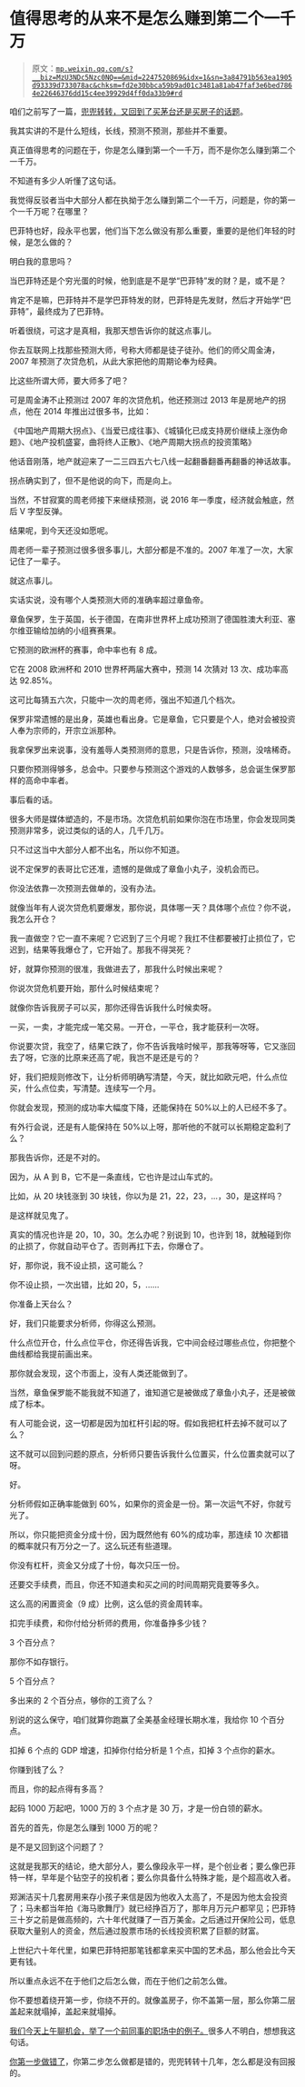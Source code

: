 # 值得思考的从来不是怎么赚到第二个一千万

> 原文：[`mp.weixin.qq.com/s?__biz=MzU3NDc5Nzc0NQ==&mid=2247520869&idx=1&sn=3a84791b563ea1905d93339d733078ac&chksm=fd2e30bbca59b9ad01c3481a81ab47faf3e6bed7864e22646376dd15c4ee39929d4ff0da33b9#rd`](http://mp.weixin.qq.com/s?__biz=MzU3NDc5Nzc0NQ==&mid=2247520869&idx=1&sn=3a84791b563ea1905d93339d733078ac&chksm=fd2e30bbca59b9ad01c3481a81ab47faf3e6bed7864e22646376dd15c4ee39929d4ff0da33b9#rd)

咱们之前写了一篇，[兜兜转转，又回到了买茅台还是买房子的话题](http://mp.weixin.qq.com/s?__biz=MzU3NDc5Nzc0NQ==&mid=2247520837&idx=1&sn=899276c253845d3719f35842c8e96e97&chksm=fd2e309bca59b98d06a14c4d162616e2a39322eac653a66e34aa1c53a41a0740ca1c0fe1890a&scene=21#wechat_redirect)。 

我其实讲的不是什么短线，长线，预测不预测，那些并不重要。 

真正值得思考的问题在于，你是怎么赚到第一个一千万，而不是你怎么赚到第二个一千万。 

不知道有多少人听懂了这句话。 

我觉得反驳者当中大部分人都在执拗于怎么赚到第二个一千万，问题是，你的第一个一千万呢？在哪里？ 

巴菲特也好，段永平也罢，他们当下怎么做没有那么重要，重要的是他们年轻的时候，是怎么做的？

明白我的意思吗？ 

当巴菲特还是个穷光蛋的时候，他到底是不是学“巴菲特”发的财？是，或不是？

肯定不是嘛，巴菲特并不是学巴菲特发的财，巴菲特是先发财，然后才开始学“巴菲特”，最终成为了巴菲特。

听着很绕，可这才是真相，我那天想告诉你的就这点事儿。 

你去互联网上找那些预测大师，号称大师都是徒子徒孙。他们的师父周金涛，2007 年预测了次贷危机，从此大家把他的周期论奉为经典。

比这些所谓大师，要大师多了吧？ 

可是周金涛不止预测过 2007 年的次贷危机，他还预测过 2013 年是房地产的拐点，他在 2014 年推出过很多书，比如： 

《中国地产周期大拐点》、《当爱已成往事》、《城镇化已成支持房价继续上涨伪命题》、《地产投机盛宴，曲将终人正散》、《地产周期大拐点的投资策略》

他话音刚落，地产就迎来了一二三四五六七八线一起翻番翻番再翻番的神话故事。

拐点确实到了，但不是他说的向下，而是向上。

当然，不甘寂寞的周老师接下来继续预测，说 2016 年一季度，经济就会触底，然后 V 字型反弹。

结果呢，到今天还没如愿呢。

周老师一辈子预测过很多很多事儿，大部分都是不准的。2007 年准了一次，大家记住了一辈子。

就这点事儿。 

实话实说，没有哪个人类预测大师的准确率超过章鱼帝。

章鱼保罗，生于英国，长于德国，在南非世界杯上成功预测了德国胜澳大利亚、塞尔维亚输给加纳的小组赛赛果。

它预测的欧洲杯的赛事，命中率也有 8 成。

它在 2008 欧洲杯和 2010 世界杯两届大赛中，预测 14 次猜对 13 次、成功率高达 92.85%。

这可比每猜五六次，只能中一次的周老师，强出不知道几个档次。

保罗非常遗憾的是出身，英雄也看出身。它是章鱼，它只要是个人，绝对会被投资人奉为宗师的，开宗立派那种。

我拿保罗出来说事，没有羞辱人类预测师的意思，只是告诉你，预测，没啥稀奇。

只要你预测得够多，总会中。只要参与预测这个游戏的人数够多，总会诞生保罗那样的高命中率者。

事后看的话。

很多大师是媒体塑造的，不是市场。次贷危机前如果你泡在市场里，你会发现同类预测非常多，说过类似的话的人，几千几万。 

只不过这当中大部分人都不出名，所以你不知道。

说不定保罗的表哥比它还准，遗憾的是做成了章鱼小丸子，没机会而已。 

你没法依靠一次预测去做单的，没有办法。

就像当年有人说次贷危机要爆发，那你说，具体哪一天？具体哪个点位？你不说，我怎么开仓？

我一直做空？它一直不来呢？它迟到了三个月呢？我扛不住都要被打止损位了，它迟到，结果等我爆仓了，它开始了。那我不得哭死？

好，就算你预测的很准，我做进去了，那我什么时候出来呢？

你说次贷危机要开始，那什么时候结束呢？

就像你告诉我房子可以买，那你还得告诉我什么时候卖呀。

一买，一卖，才能完成一笔交易。一开仓，一平仓，我才能获利一次呀。

你说要次贷，我空了，结果它跌了，你不告诉我啥时候平，那我等呀等，它又涨回去了呀，它涨的比原来还高了呢，我岂不是还是亏的？

好，我们把规则修改下，让分析师明确写清楚，今天，就比如欧元吧，什么点位买，什么点位卖，写清楚。连续写一个月。

你就会发现，预测的成功率大幅度下降，还能保持在 50%以上的人已经不多了。

有外行会说，还是有人能保持在 50%以上呀，那听他的不就可以长期稳定盈利了么？

那我告诉你，还是不对的。

因为，从 A 到 B，它不是一条直线，它也许是过山车式的。

比如，从 20 块钱涨到 30 块钱，你以为是 21，22，23，...，30，是这样吗？

是这样就见鬼了。

真实的情况也许是 20，10，30。怎么办呢？别说到 10，也许到 18，就触碰到你的止损了，你就自动平仓了。否则再扛下去，你爆仓了。

好，那你说，我不设止损，这可能么？

你不设止损，一次出错，比如 20，5，......

你准备上天台么？

好，我们只能要求分析师，你得这么预测。

什么点位开仓，什么点位平仓，你还得告诉我，它中间会经过哪些点位，你把整个曲线都给我提前画出来。

那你就会发现，这个市面上，没有人类还能做到了。

当然，章鱼保罗能不能我就不知道了，谁知道它是被做成了章鱼小丸子，还是被做成了标本。

有人可能会说，这一切都是因为加杠杆引起的呀。假如我把杠杆去掉不就可以了么？

这不就可以回到问题的原点，分析师只要告诉我什么位置买，什么位置卖就可以了呀。

好。

分析师假如正确率能做到 60%，如果你的资金是一份。第一次运气不好，你就亏光了。

所以，你只能把资金分成十份，因为既然他有 60%的成功率，那连续 10 次都错的概率就只有万分之一了。这么玩还有些道理。

你没有杠杆，资金又分成了十份，每次只压一份。

还要交手续费，而且，你还不知道卖和买之间的时间周期究竟要等多久。

这么高的闲置资金（9 成）比例，这么低的资金周转率。

扣完手续费，和你付给分析师的费用，你准备挣多少钱？

3 个百分点？

那你不如存银行。

5 个百分点？

多出来的 2 个百分点，够你的工资了么？

别说的这么保守，咱们就算你跑赢了全美基金经理长期水准，我给你 10 个百分点。

扣掉 6 个点的 GDP 增速，扣掉你付给分析是 1 个点，扣掉 3 个点你的薪水。

你赚到钱了么？

而且，你的起点得有多高？

起码 1000 万起吧，1000 万的 3 个点才是 30 万，才是一份白领的薪水。

首先的首先，你是怎么赚到 1000 万的呢？

是不是又回到这个问题了？

这就是我那天的结论，绝大部分人，要么像段永平一样，是个创业者；要么像巴菲特一样，早年是个钻空子的投机者；要么你具备什么特殊才能，是个超高收入者。

郑渊洁买十几套房用来存小孩子来信是因为他收入太高了，不是因为他太会投资了；马未都当年拍《海马歌舞厅》就已经挣百万了，那年月万元户都罕见；巴菲特三十岁之前是做高频的，六十年代就赚了一百万美金。之后通过开保险公司，低息获取大量别人的资金，然后通过股票市场的长线投资积累了巨额的财富。

上世纪六十年代里，如果巴菲特把那笔钱都拿来买中国的艺术品，那么他会比今天更有钱。 

所以重点永远不在于他们之后怎么做，而在于他们之前怎么做。

你不要想着绕开第一步，你绕不开的。就像盖房子，你不盖第一层，那么你第二层盖起来就塌掉，盖起来就塌掉。

[我们今天上午聊机会，举了一个前同事的职场中的例子。](http://mp.weixin.qq.com/s?__biz=MzU0MjYwNDU2Mw==&mid=2247508514&idx=1&sn=027373bb9690fc7ca380eb8049ca3783&chksm=fb1ace5ecc6d47488a1a40d30edbff78a2c3f823799c82545b71430622ca5d4eb0fc3911bdb8&scene=21#wechat_redirect)很多人不明白，想想我这句话。

[你第一步做错了](http://mp.weixin.qq.com/s?__biz=MzU0MjYwNDU2Mw==&mid=2247508514&idx=1&sn=027373bb9690fc7ca380eb8049ca3783&chksm=fb1ace5ecc6d47488a1a40d30edbff78a2c3f823799c82545b71430622ca5d4eb0fc3911bdb8&scene=21#wechat_redirect)，你第二步怎么做都是错的，兜兜转转十几年，怎么都是没有回报的。